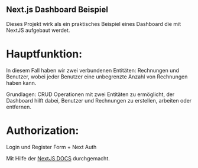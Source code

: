 ## Next.js Dashboard Beispiel

Dieses Projekt wirk als ein praktisches Beispiel eines Dashboard die mit NextJS aufgebaut werdet.

# Hauptfunktion:

In diesem Fall haben wir zwei verbundenen Entitäten: Rechnungen und Benutzer, wobei jeder Benutzer eine unbegrenzte Anzahl von Rechnungen haben kann.

Grundlagen: CRUD Operationen mit zwei Entitäten zu ermöglicht, der Dashboard hilft dabei, Benutzer und Rechnungen zu erstellen, arbeiten oder entfernen.

# Authorization:

Login und Register Form + Next Auth

Mit Hilfe der [NextJS DOCS](https://nextjs.org/learn) durchgemacht.
